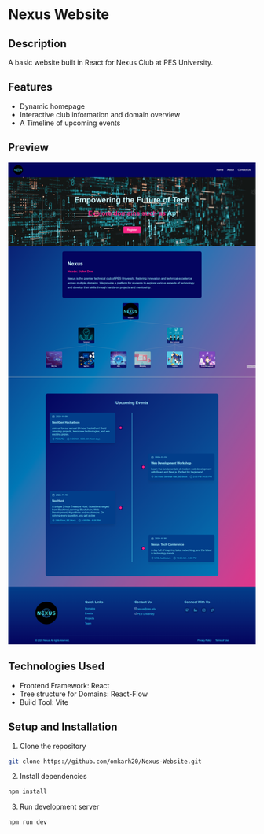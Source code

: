 # Nexus Website

## Description

A basic website built in React for Nexus Club at PES University.

## Features

- Dynamic homepage
- Interactive club information and domain overview
- A Timeline of upcoming events

## Preview

![Nexus Homepage](public/page-screenshot.png)

## Technologies Used

- Frontend Framework: React
- Tree structure for Domains: React-Flow
- Build Tool: Vite

## Setup and Installation

1. Clone the repository

```bash
git clone https://github.com/omkarh20/Nexus-Website.git
```

2. Install dependencies

```bash
npm install
```

3. Run development server

```bash
npm run dev
```
